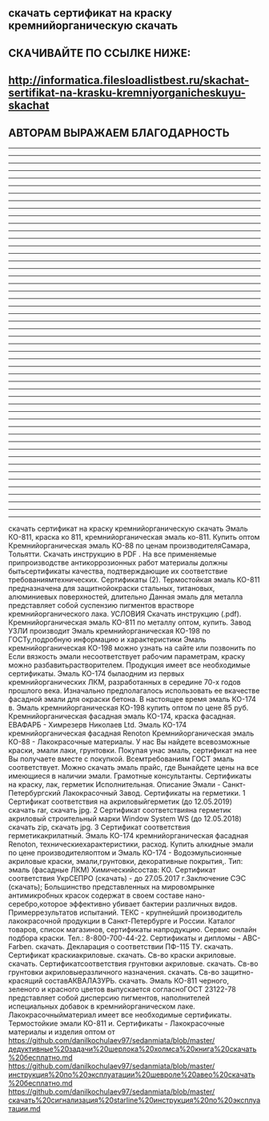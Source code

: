 скачать сертификат на краску кремнийорганическую скачать
--------------------------------------------------
СКАЧИВАЙТЕ ПО ССЫЛКЕ НИЖЕ:
--------------------------------------------------
http://informatica.filesloadlistbest.ru/skachat-sertifikat-na-krasku-kremniyorganicheskuyu-skachat
--------------------------------------------------
АВТОРАМ ВЫРАЖАЕМ БЛАГОДАРНОСТЬ
--------------------------------------------------
--------------------------------------------------
--------------------------------------------------
--------------------------------------------------
--------------------------------------------------
--------------------------------------------------
--------------------------------------------------
--------------------------------------------------
--------------------------------------------------
--------------------------------------------------
--------------------------------------------------
--------------------------------------------------
--------------------------------------------------
--------------------------------------------------
--------------------------------------------------
--------------------------------------------------
--------------------------------------------------
--------------------------------------------------
--------------------------------------------------
--------------------------------------------------
--------------------------------------------------
--------------------------------------------------
--------------------------------------------------
--------------------------------------------------
--------------------------------------------------
--------------------------------------------------
--------------------------------------------------
--------------------------------------------------
--------------------------------------------------
--------------------------------------------------
--------------------------------------------------
--------------------------------------------------
--------------------------------------------------
--------------------------------------------------
--------------------------------------------------
--------------------------------------------------
--------------------------------------------------
--------------------------------------------------
--------------------------------------------------
--------------------------------------------------
--------------------------------------------------
--------------------------------------------------
--------------------------------------------------
--------------------------------------------------
--------------------------------------------------
--------------------------------------------------
--------------------------------------------------
--------------------------------------------------
--------------------------------------------------
--------------------------------------------------
--------------------------------------------------
скачать сертификат на краску кремнийорганическую скачать Эмаль КО-811, краска ко 811, кремнийорганическая эмаль ко-811. Купить оптом Кремнийорганическая эмаль КО-88 по ценам производителяСамара, Тольятти.  Скачать инструкцию в PDF . На все применяемые припроизводстве антикоррозионных работ материалы должны бытьсертификаты качества, подтверждающие их соответствие требованиямтехнических. Сертификаты (2). Термостойкая эмаль КО-811 предназначена для защитнойокраски стальных, титановых, алюминиевых поверхностей, длительно Данная эмаль для металла представляет собой суспензию пигментов врастворе кремнийорганического лака. УСЛОВИЯ  Скачать инструкцию (.pdf). Кремнийорганическая эмаль КО-811 по металлу оптом, купить. Завод УЗЛИ производит Эмаль кремнийорганическая КО-198 по ГОСТу,подробную информацию и характеристики Эмаль кремнийорганическая КО-198 можно узнать на сайте или позвонить по  Если вязкость эмали несоответствует рабочим параметрам, краску можно разбавитьрастворителем. Продукция имеет все необходимые сертификаты. Эмаль КО-174 былаодним из первых кремнийорганических ЛКМ, разработанных в середине 70-х годов прошлого века. Изначально предполагалось использовать ее вкачестве фасадной эмали для окраски бетона. В настоящее время эмаль КО-174 в. Эмаль кремнийорганическая КО-198 купить оптом по цене 85 руб. Кремнийорганическая фасадная эмаль КО-174, краска фасадная. ЕВАФАРБ - Химрезерв Николаев Ltd. Эмаль КО-174 кремнийорганическая фасадная Renoton
Кремнийорганическая эмаль КО-88 - Лакокрасочные материалы. У нас Вы найдете всевозможные краски, эмали лаки, грунтовки. Покупая унас эмаль, сертификат на нее Вы получаете вместе с покупкой. Всемтребованиям ГОСТ эмаль соответствует. Можно скачать эмаль прайс, где Вынайдете цены на все имеющиеся в наличии эмали. Грамотные консультанты. Сертификаты на краску, лак, герметик  Исполнительная. Описание Эмали - Санкт-Петербургский Лакокрасочный Завод. Сертификаты на герметики. 1 Сертификат соответствия на акриловыйгерметик (до 12.05.2019) скачать rar, скачать jpg. 2 Сертификат соответствияна герметик акриловый строительный марки Window System WS (до 12.05.2018) скачать zip, скачать jpg. 3 Сертификат соответствия герметикакрилатный. Эмаль КО-174 кремнийорганическая фасадная Renoton, техническиехарактеристики, расход. Купить алкидные эмали по цене производителяоптом и  Эмаль КО-174 - Водоэмульсионные акриловые краски, эмали,грунтовки, декоративные покрытия,. Тип: эмаль (фасадные ЛКМ) Химическийсостав: КО. Сертификат соответствия УкрСЕПРО (скачать) - до 27.05.2017 г.Заключение СЭС (скачать);  Большинство представленных на мировомрынке антимикробных красок содержат в своем составе нано-серебро,которое эффективно убивает бактерии различных видов. Примеррезультатов испытаний. ТЕКС - крупнейший производитель лакокрасочной продукции в Санкт-Петербурге и России. Каталог товаров, список магазинов, сертификаты напродукцию. Сервис онлайн подбора краски. Тел.: 8-800-700-44-22. Сертификаты и дипломы - ABC-Farben. скачать. Декларация о соответствии ПФ-115 ТУ. скачать. Сертификат краскиакриловые. скачать. Св-во краски акриловые. скачать. Сертификатсоответствия грунтовки акриловые. скачать. Св-во грунтовки акриловыеразличного назначения. скачать. Св-во защитно-красящий составАКВАЛАЗУРЬ. скачать.
Эмаль КО-811 черного, зеленого и красного цветов выпускается согласноГОСТ 23122-78 представляет собой дисперсию пигментов, наполнителей испециальных добавок в кремнийорганическом лаке.  Лакокрасочныйматериал имеет все необходимые сертификаты. Термостойкие эмали КО-811 и. Сертификаты - Лакокрасочные материалы и изделия оптом от
https://github.com/danilkochulaev97/sedanmiata/blob/master/дедуктивные%20задачи%20шерлока%20холмса%20книга%20скачать%20бесплатно.md
https://github.com/danilkochulaev97/sedanmiata/blob/master/инструкция%20по%20эксплуатации%20шевроле%20авео%20скачать%20бесплатно.md
https://github.com/danilkochulaev97/sedanmiata/blob/master/скачать%20сигнализация%20starline%20инструкция%20по%20эксплуатации.md